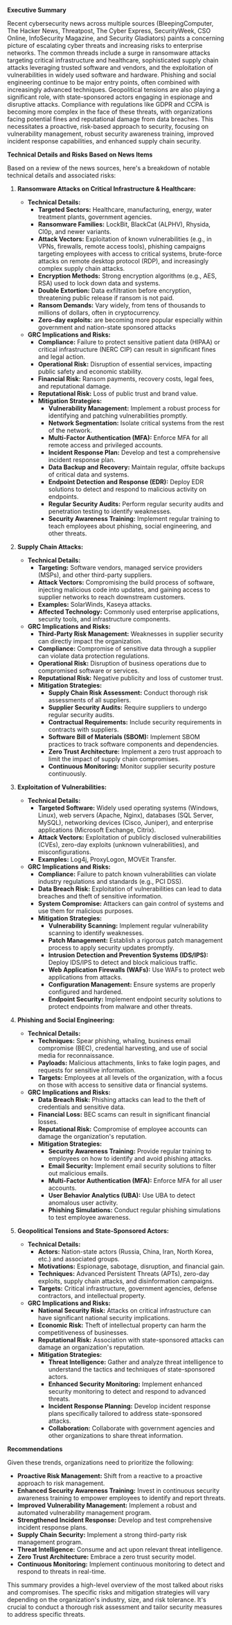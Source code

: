 **Executive Summary**

Recent cybersecurity news across multiple sources (BleepingComputer, The Hacker News, Threatpost, The Cyber Express, SecurityWeek, CSO Online, InfoSecurity Magazine, and Security Gladiators) paints a concerning picture of escalating cyber threats and increasing risks to enterprise networks. The common threads include a surge in ransomware attacks targeting critical infrastructure and healthcare, sophisticated supply chain attacks leveraging trusted software and vendors, and the exploitation of vulnerabilities in widely used software and hardware.  Phishing and social engineering continue to be major entry points, often combined with increasingly advanced techniques.  Geopolitical tensions are also playing a significant role, with state-sponsored actors engaging in espionage and disruptive attacks.  Compliance with regulations like GDPR and CCPA is becoming more complex in the face of these threats, with organizations facing potential fines and reputational damage from data breaches.  This necessitates a proactive, risk-based approach to security, focusing on vulnerability management, robust security awareness training, improved incident response capabilities, and enhanced supply chain security.

**Technical Details and Risks Based on News Items**

Based on a review of the news sources, here's a breakdown of notable technical details and associated risks:

1.  **Ransomware Attacks on Critical Infrastructure & Healthcare:**

    *   **Technical Details:**
        *   **Targeted Sectors:** Healthcare, manufacturing, energy, water treatment plants, government agencies.
        *   **Ransomware Families:** LockBit, BlackCat (ALPHV), Rhysida, Cl0p, and newer variants.
        *   **Attack Vectors:**  Exploitation of known vulnerabilities (e.g., in VPNs, firewalls, remote access tools), phishing campaigns targeting employees with access to critical systems, brute-force attacks on remote desktop protocol (RDP), and increasingly complex supply chain attacks.
        *   **Encryption Methods:** Strong encryption algorithms (e.g., AES, RSA) used to lock down data and systems.
        *   **Double Extortion:** Data exfiltration before encryption, threatening public release if ransom is not paid.
        *   **Ransom Demands:**  Vary widely, from tens of thousands to millions of dollars, often in cryptocurrency.
        *   **Zero-day exploits:** are becoming more popular especially within government and nation-state sponsored attacks
    *   **GRC Implications and Risks:**
        *   **Compliance:** Failure to protect sensitive patient data (HIPAA) or critical infrastructure (NERC CIP) can result in significant fines and legal action.
        *   **Operational Risk:** Disruption of essential services, impacting public safety and economic stability.
        *   **Financial Risk:** Ransom payments, recovery costs, legal fees, and reputational damage.
        *   **Reputational Risk:** Loss of public trust and brand value.
        *   **Mitigation Strategies:**
            *   **Vulnerability Management:**  Implement a robust process for identifying and patching vulnerabilities promptly.
            *   **Network Segmentation:**  Isolate critical systems from the rest of the network.
            *   **Multi-Factor Authentication (MFA):**  Enforce MFA for all remote access and privileged accounts.
            *   **Incident Response Plan:**  Develop and test a comprehensive incident response plan.
            *   **Data Backup and Recovery:**  Maintain regular, offsite backups of critical data and systems.
            *   **Endpoint Detection and Response (EDR):** Deploy EDR solutions to detect and respond to malicious activity on endpoints.
            *   **Regular Security Audits:** Perform regular security audits and penetration testing to identify weaknesses.
            *   **Security Awareness Training:** Implement regular training to teach employees about phishing, social engineering, and other threats.

2.  **Supply Chain Attacks:**

    *   **Technical Details:**
        *   **Targeting:** Software vendors, managed service providers (MSPs), and other third-party suppliers.
        *   **Attack Vectors:**  Compromising the build process of software, injecting malicious code into updates, and gaining access to supplier networks to reach downstream customers.
        *   **Examples:**  SolarWinds, Kaseya attacks.
        *   **Affected Technology:** Commonly used enterprise applications, security tools, and infrastructure components.
    *   **GRC Implications and Risks:**
        *   **Third-Party Risk Management:**  Weaknesses in supplier security can directly impact the organization.
        *   **Compliance:**  Compromise of sensitive data through a supplier can violate data protection regulations.
        *   **Operational Risk:**  Disruption of business operations due to compromised software or services.
        *   **Reputational Risk:**  Negative publicity and loss of customer trust.
        *   **Mitigation Strategies:**
            *   **Supply Chain Risk Assessment:**  Conduct thorough risk assessments of all suppliers.
            *   **Supplier Security Audits:**  Require suppliers to undergo regular security audits.
            *   **Contractual Requirements:**  Include security requirements in contracts with suppliers.
            *   **Software Bill of Materials (SBOM):**  Implement SBOM practices to track software components and dependencies.
            *   **Zero Trust Architecture:**  Implement a zero trust approach to limit the impact of supply chain compromises.
            *   **Continuous Monitoring:**  Monitor supplier security posture continuously.

3.  **Exploitation of Vulnerabilities:**

    *   **Technical Details:**
        *   **Targeted Software:** Widely used operating systems (Windows, Linux), web servers (Apache, Nginx), databases (SQL Server, MySQL), networking devices (Cisco, Juniper), and enterprise applications (Microsoft Exchange, Citrix).
        *   **Attack Vectors:**  Exploitation of publicly disclosed vulnerabilities (CVEs), zero-day exploits (unknown vulnerabilities), and misconfigurations.
        *   **Examples:**  Log4j, ProxyLogon, MOVEit Transfer.
    *   **GRC Implications and Risks:**
        *   **Compliance:**  Failure to patch known vulnerabilities can violate industry regulations and standards (e.g., PCI DSS).
        *   **Data Breach Risk:**  Exploitation of vulnerabilities can lead to data breaches and theft of sensitive information.
        *   **System Compromise:**  Attackers can gain control of systems and use them for malicious purposes.
        *   **Mitigation Strategies:**
            *   **Vulnerability Scanning:**  Implement regular vulnerability scanning to identify weaknesses.
            *   **Patch Management:**  Establish a rigorous patch management process to apply security updates promptly.
            *   **Intrusion Detection and Prevention Systems (IDS/IPS):**  Deploy IDS/IPS to detect and block malicious traffic.
            *   **Web Application Firewalls (WAFs):**  Use WAFs to protect web applications from attacks.
            *   **Configuration Management:**  Ensure systems are properly configured and hardened.
            *   **Endpoint Security:**  Implement endpoint security solutions to protect endpoints from malware and other threats.

4.  **Phishing and Social Engineering:**

    *   **Technical Details:**
        *   **Techniques:**  Spear phishing, whaling, business email compromise (BEC), credential harvesting, and use of social media for reconnaissance.
        *   **Payloads:**  Malicious attachments, links to fake login pages, and requests for sensitive information.
        *   **Targets:**  Employees at all levels of the organization, with a focus on those with access to sensitive data or financial systems.
    *   **GRC Implications and Risks:**
        *   **Data Breach Risk:**  Phishing attacks can lead to the theft of credentials and sensitive data.
        *   **Financial Loss:**  BEC scams can result in significant financial losses.
        *   **Reputational Risk:**  Compromise of employee accounts can damage the organization's reputation.
        *   **Mitigation Strategies:**
            *   **Security Awareness Training:**  Provide regular training to employees on how to identify and avoid phishing attacks.
            *   **Email Security:**  Implement email security solutions to filter out malicious emails.
            *   **Multi-Factor Authentication (MFA):**  Enforce MFA for all user accounts.
            *   **User Behavior Analytics (UBA):**  Use UBA to detect anomalous user activity.
            *   **Phishing Simulations:**  Conduct regular phishing simulations to test employee awareness.

5. **Geopolitical Tensions and State-Sponsored Actors:**

    *   **Technical Details:**
        *   **Actors:** Nation-state actors (Russia, China, Iran, North Korea, etc.) and associated groups.
        *   **Motivations:** Espionage, sabotage, disruption, and financial gain.
        *   **Techniques:** Advanced Persistent Threats (APTs), zero-day exploits, supply chain attacks, and disinformation campaigns.
        *   **Targets:** Critical infrastructure, government agencies, defense contractors, and intellectual property.
    *   **GRC Implications and Risks:**
        *   **National Security Risk:** Attacks on critical infrastructure can have significant national security implications.
        *   **Economic Risk:** Theft of intellectual property can harm the competitiveness of businesses.
        *   **Reputational Risk:** Association with state-sponsored attacks can damage an organization's reputation.
        *   **Mitigation Strategies:**
            *   **Threat Intelligence:**  Gather and analyze threat intelligence to understand the tactics and techniques of state-sponsored actors.
            *   **Enhanced Security Monitoring:**  Implement enhanced security monitoring to detect and respond to advanced threats.
            *   **Incident Response Planning:**  Develop incident response plans specifically tailored to address state-sponsored attacks.
            *   **Collaboration:**  Collaborate with government agencies and other organizations to share threat information.

**Recommendations**

Given these trends, organizations need to prioritize the following:

*   **Proactive Risk Management:** Shift from a reactive to a proactive approach to risk management.
*   **Enhanced Security Awareness Training:** Invest in continuous security awareness training to empower employees to identify and report threats.
*   **Improved Vulnerability Management:** Implement a robust and automated vulnerability management program.
*   **Strengthened Incident Response:** Develop and test comprehensive incident response plans.
*   **Supply Chain Security:** Implement a strong third-party risk management program.
*   **Threat Intelligence:** Consume and act upon relevant threat intelligence.
*   **Zero Trust Architecture:** Embrace a zero trust security model.
*   **Continuous Monitoring:** Implement continuous monitoring to detect and respond to threats in real-time.

This summary provides a high-level overview of the most talked about risks and compromises.  The specific risks and mitigation strategies will vary depending on the organization's industry, size, and risk tolerance.  It's crucial to conduct a thorough risk assessment and tailor security measures to address specific threats.

